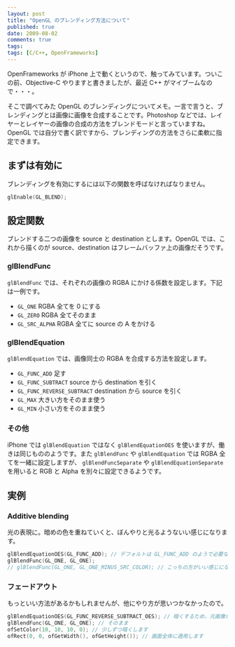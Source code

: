 ```yaml
---
layout: post
title: "OpenGL のブレンディング方法について"
published: true
date: 2009-08-02
comments: true
tags:
tags: [C/C++, OpenFrameworks]
---
```


OpenFrameworks が iPhone 上で動くというので、触ってみています。ついこの前、Objective-C やりますと書きましたが、最近 C++ がマイブームなので・・・。

そこで調べてみた OpenGL のブレンディングについてメモ。一言で言うと、ブレンディングとは画像に画像を合成することです。Photoshop などでは、レイヤーとレイヤーの画像の合成の方法をブレンドモードと言っていますね。OpenGL では自分で書く訳ですから、ブレンディングの方法をさらに柔軟に指定できます。

## まずは有効に

ブレンディングを有効にするには以下の関数を呼ばなければなりません。

```cpp
glEnable(GL_BLEND);
```

## 設定関数

ブレンドする二つの画像を source と destination とします。OpenGL では、これから描くのが source、destination はフレームバッファ上の画像だそうです。

### glBlendFunc

`glBlendFunc` では、それぞれの画像の RGBA にかける係数を設定します。下記は一例です。

- `GL_ONE` RGBA 全てを 0 にする
- `GL_ZERO` RGBA 全てそのまま
- `GL_SRC_ALPHA` RGBA 全てに source の A をかける

### glBlendEquation

`glBlendEquation` では、画像同士の RGBA を合成する方法を設定します。

- `GL_FUNC_ADD` 足す
- `GL_FUNC_SUBTRACT` source から destination を引く
- `GL_FUNC_REVERSE_SUBTRACT` destination から source を引く
- `GL_MAX` 大きい方をそのまま使う
- `GL_MIN` 小さい方をそのまま使う

### その他

iPhone では `glBlendEquation` ではなく `glBlendEquationOES` を使いますが、働きは同じもののようです。また `glBlendFunc` や `glBlendEquation` では RGBA 全てを一緒に設定しますが、 `glBlendFuncSeparate` や `glBlendEquationSeparate` を用いると RGB と Alpha を別々に設定できるようです。

## 実例

### Additive blending

光の表現に。暗めの色を重ねていくと、ぼんやりと光るようないい感じになります。

```cpp
glBlendEquationOES(GL_FUNC_ADD); // デフォルトは GL_FUNC_ADD のようで必要ないかも
glBlendFunc(GL_ONE, GL_ONE);
// glBlendFunc(GL_ONE, GL_ONE_MINUS_SRC_COLOR); // こっちの方がいい感じになるとか・・・。
```

### フェードアウト

もっといい方法があるかもしれませんが、他にやり方が思いつかなかったので。

```cpp
glBlendEquationOES(GL_FUNC_REVERSE_SUBTRACT_OES); // 暗くするため、元画像から引く
glBlendFunc(GL_ONE, GL_ONE); // そのまま
ofSetColor(10, 10, 10, 0); // 少しずつ暗くします
ofRect(0, 0, ofGetWidth(), ofGetHeight()); // 画面全体に適用します
```
